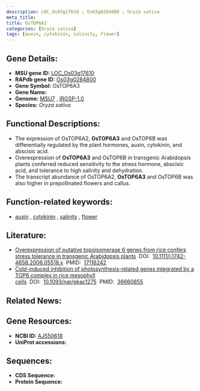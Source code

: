 ```yaml
---
description: LOC_Os03g17610 ; Os03g0284800 ; Oryza sativa
meta_title:
title: OsTOP6A3
categories: [Oryza sativa]
tags: [auxin, cytokinin, salinity, flower]
---
```


## Gene Details:
- **MSU gene ID:** [LOC_Os03g17610](http://rice.uga.edu/cgi-bin/ORF_infopage.cgi?orf=LOC_Os03g17610)  
- **RAPdb gene ID:** [Os03g0284800](https://rapdb.dna.affrc.go.jp/locus/?name=Os03g0284800)  
- **Gene Symbol:** OsTOP6A3
- **Gene Name:**
- **Genome:**  [MSU7](http://rice.uga.edu/)&nbsp;,&nbsp;[IRGSP-1.0](https://rapdb.dna.affrc.go.jp/download/irgsp1.html)
- **Species:** *Oryza sativa*

## Functional Descriptions:
   - The expression of OsTOP6A2, **OsTOP6A3** and OsTOP6B was differentially regulated by the plant hormones, auxin, cytokinin, and abscisic acid.
   - Overexpression of **OsTOP6A3** and OsTOP6B in transgenic Arabidopsis plants conferred reduced sensitivity to the stress hormone, abscisic acid, and tolerance to high salinity and dehydration.
   - The transcript abundance of OsTOP6A2, **OsTOP6A3** and OsTOP6B was also higher in prepollinated flowers and callus.

## Function-related keywords:
   - [auxin](/tags/auxin/)&nbsp;,&nbsp;[cytokinin](/tags/cytokinin/)&nbsp;,&nbsp;[salinity](/tags/salinity/)&nbsp;,&nbsp;[flower](/tags/flower/)

## Literature:
   - [Overexpression of putative topoisomerase 6 genes from rice confers stress tolerance in transgenic Arabidopsis plants](https://www.doi.org/10.1111/j.1742-4658.2006.05518.x)&nbsp;&nbsp;DOI:&nbsp;&nbsp;[10.1111/j.1742-4658.2006.05518.x](https://www.doi.org/10.1111/j.1742-4658.2006.05518.x)&nbsp;&nbsp;PMID:&nbsp;&nbsp;[17116242](https://pubmed.ncbi.nlm.nih.gov/17116242/)
   - [Cold-induced inhibition of photosynthesis-related genes integrated by a TOP6 complex in rice mesophyll cells](https://www.doi.org/10.1093/nar/gkac1275)&nbsp;&nbsp;DOI:&nbsp;&nbsp;[10.1093/nar/gkac1275](https://www.doi.org/10.1093/nar/gkac1275)&nbsp;&nbsp;PMID:&nbsp;&nbsp;[36660855](https://pubmed.ncbi.nlm.nih.gov/36660855/)

## Related News:

## Gene Resources:
- **NCBI ID:**  [AJ550618](http://www.ncbi.nlm.nih.gov/nuccore/AJ550618)
- **UniProt accessions:** [](https://www.uniprot.org/uniprotkb//entry)

## Sequences:
- **CDS Sequence:**
- **Protein Sequence:**
